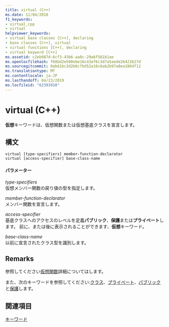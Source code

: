 ```yaml
---
title: virtual (C++)
ms.date: 11/04/2016
f1_keywords:
- virtual_cpp
- virtual
helpviewer_keywords:
- virtual base classes [C++], declaring
- base classes [C++], virtual
- virtual functions [C++], declaring
- virtual keyword [C++]
ms.assetid: c2eb987d-6cf3-43b6-aa0c-29a6f561b1ae
ms.openlocfilehash: f68bd2e500ebe16c43ef6c3d7a5aede26421b27d
ms.sourcegitcommit: 0ab61bc3d2b6cfbd52a16c6ab2b97a8ea1864f12
ms.translationtype: MT
ms.contentlocale: ja-JP
ms.lasthandoff: 04/23/2019
ms.locfileid: "62393910"
---
```

# <a name="virtual-c"></a>virtual (C++)

**仮想**キーワードは、仮想関数または仮想基底クラスを宣言します。

## <a name="syntax"></a>構文

```
virtual [type-specifiers] member-function-declarator
virtual [access-specifier] base-class-name
```

#### <a name="parameters"></a>パラメーター

*type-specifiers*<br/>
仮想メンバー関数の戻り値の型を指定します。

*member-function-declarator*<br/>
メンバー関数を宣言します。

*access-specifier*<br/>
基底クラスへのアクセスのレベルを定義**パブリック**、**保護**または**プライベート**します。 前に、または後に表示されることができます、**仮想**キーワード。

*base-class-name*<br/>
以前に宣言されたクラス型を識別します。

## <a name="remarks"></a>Remarks

参照してください[仮想関数](../cpp/virtual-functions.md)詳細についてはします。

また、次のキーワードを参照してください:[クラス](../cpp/class-cpp.md)、[プライベート](../cpp/private-cpp.md)、[パブリック](../cpp/public-cpp.md)と[保護](../cpp/protected-cpp.md)します。

## <a name="see-also"></a>関連項目

[キーワード](../cpp/keywords-cpp.md)